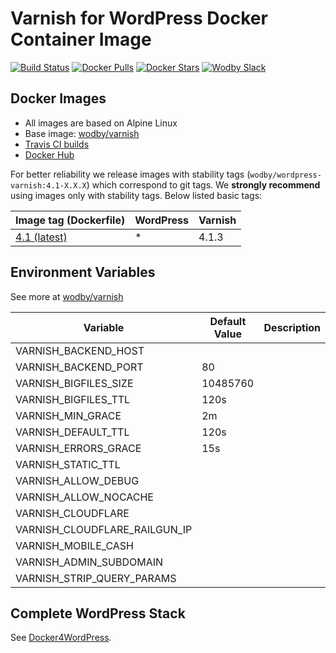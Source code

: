 # Varnish for WordPress Docker Container Image

[![Build Status](https://travis-ci.org/wodby/wordpress-varnish.svg?branch=master)](https://travis-ci.org/wodby/wordpress-varnish)
[![Docker Pulls](https://img.shields.io/docker/pulls/wodby/wordpress-varnish.svg)](https://hub.docker.com/r/wodby/wordpress-varnish)
[![Docker Stars](https://img.shields.io/docker/stars/wodby/wordpress-varnish.svg)](https://hub.docker.com/r/wodby/wordpress-varnish)
[![Wodby Slack](http://slack.wodby.com/badge.svg)](http://slack.wodby.com)

## Docker Images

* All images are based on Alpine Linux
* Base image: [wodby/varnish](https://github.com/wodby/varnish)
* [Travis CI builds](https://travis-ci.org/wodby/wordpress-varnish) 
* [Docker Hub](https://hub.docker.com/r/wodby/wordpress-varnish)

For better reliability we release images with stability tags (`wodby/wordpress-varnish:4.1-X.X.X`) which correspond to git tags. We **strongly recommend** using images only with stability tags. Below listed basic tags:

| Image tag (Dockerfile)                                                              | WordPress | Varnish | 
| ----------------------------------------------------------------------------------- | --------- | ------- | 
| [4.1 (latest)](https://github.com/wodby/wordpress-varnish/tree/master/4/Dockerfile) | *         | 4.1.3   | 

## Environment Variables

See more at [wodby/varnish](https://github.com/wodby/varnish)

| Variable                      | Default Value | Description |
| ----------------------------- | ------------- | ----------- |
| VARNISH_BACKEND_HOST          |               |             |
| VARNISH_BACKEND_PORT          | 80            |             |
| VARNISH_BIGFILES_SIZE         | 10485760      |             |
| VARNISH_BIGFILES_TTL          | 120s          |             |
| VARNISH_MIN_GRACE             | 2m            |             |
| VARNISH_DEFAULT_TTL           | 120s          |             |
| VARNISH_ERRORS_GRACE          | 15s           |             |
| VARNISH_STATIC_TTL            |               |             |
| VARNISH_ALLOW_DEBUG           |               |             |
| VARNISH_ALLOW_NOCACHE         |               |             |
| VARNISH_CLOUDFLARE            |               |             |
| VARNISH_CLOUDFLARE_RAILGUN_IP |               |             |
| VARNISH_MOBILE_CASH           |               |             |
| VARNISH_ADMIN_SUBDOMAIN       |               |             |
| VARNISH_STRIP_QUERY_PARAMS    |               |             |

## Complete WordPress Stack

See [Docker4WordPress](https://github.com/wodby/docker4wordpress).

